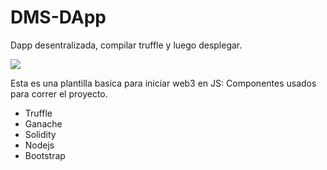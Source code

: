 # DMS-DApp
Dapp desentralizada, compilar truffle y luego desplegar.

![](./screenshot.png)

Esta es una plantilla basica para iniciar web3 en JS:
Componentes usados para correr el proyecto.
* Truffle
* Ganache
* Solidity
* Nodejs
* Bootstrap